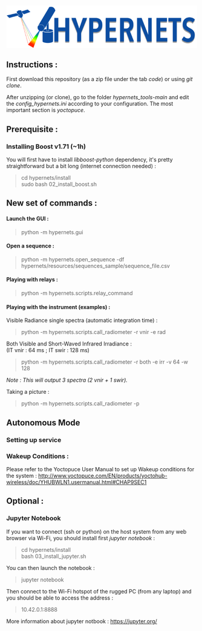 ![Hypernets Logo](hypernets/resources/logo.png)
  
  
## Instructions :
First download this repository (as a zip file under the tab *code*) or using
*git clone*.
  
After unzipping (or clone), go to the folder *hypernets_tools-main* and edit
the *config_hypernets.ini* according to your configuration. The most important
section is *yoctopuce*. 

## Prerequisite : 
### Installing Boost v1.71 (~1h)
You will first have to install *libboost-python* dependency, it's pretty 
straightforward but a bit long (internet connection needed) :

> cd hypernets/install  
> sudo bash 02_install_boost.sh


## New set of commands :

#### Launch the GUI : 
> python -m hypernets.gui

#### Open a sequence :
> python -m hypernets.open_sequence -df hypernets/resources/sequences_sample/sequence_file.csv

#### Playing with relays : 
> python -m hypernets.scripts.relay_command

#### Playing with the instrument (examples) :

Visible Radiance single spectra (automatic integration time) :
> python -m hypernets.scripts.call_radiometer -r vnir -e rad

Both Visible and Short-Waved Infrared Irradiance :  
(IT vnir : 64 ms ; IT swir : 128 ms)
> python -m hypernets.scripts.call_radiometer -r both -e irr -v 64 -w 128   

*Note : This will output 3 spectra (2 vnir + 1 swir).*  

Taking a picture :
> python -m hypernets.scripts.call_radiometer -p

## Autonomous Mode
### Setting up service

### Wakeup Conditions :
Please refer to the Yoctopuce User Manual to set up Wakeup conditions for the system : 
http://www.yoctopuce.com/EN/products/yoctohub-wireless/doc/YHUBWLN1.usermanual.html#CHAP9SEC1
   
   
## Optional :
### Jupyter Notebook
If you want to connect (ssh or python) on the host system from any web browser via Wi-Fi, 
you should install first *jupyter notebook* :

> cd hypernets/install  
> bash 03_install_jupyter.sh

You can then launch the notebook :
> jupyter notebook 

Then connect to the Wi-Fi hotspot of the rugged PC (from any laptop) and you should be able
to access the address :

> 10.42.0.1:8888

More information about jupyter notbook : https://jupyter.org/

